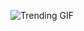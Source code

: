 
<!-- GIF_SECTION -->
![Trending GIF](https://media0.giphy.com/media/v1.Y2lkPThiYjIxNzcyeGhidWx1Zm94eTY3Mm83N3VpN3l1ZWJuM3J3aGRpZnduMjhhYWV4NiZlcD12MV9naWZzX3NlYXJjaCZjdD1n/SHjRjbSdzjhWrT6RDR/giphy.gif)
<!-- END_GIF_SECTION -->
